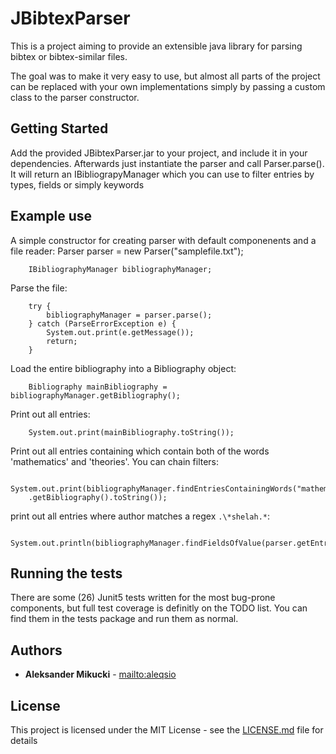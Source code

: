 # JBibtexParser


This is a project aiming to provide an extensible java library for parsing bibtex or bibtex-similar files.

The goal was to make it very easy to use, but almost all parts of the project can be replaced with your own implementations simply by passing a custom class to the parser constructor.

## Getting Started

Add the provided JBibtexParser.jar to your project, and include it in your dependencies.
Afterwards just instantiate the parser and call Parser.parse(). It will return an IBibliograpyManager which you can use to filter entries by types, fields or simply keywords

## Example use

A simple constructor for creating parser with default componenents and a file reader:
        Parser parser = new Parser("samplefile.txt");

        IBibliographyManager bibliographyManager;

Parse the file:

        try {
            bibliographyManager = parser.parse();
        } catch (ParseErrorException e) {
            System.out.print(e.getMessage());
            return;
        }

Load the entire bibliography into a Bibliography object:

        Bibliography mainBibliography = bibliographyManager.getBibliography();

Print out all entries:

        System.out.print(mainBibliography.toString());
Print out all entries containing which contain both of the words 'mathematics' and 'theories'. You can chain filters:

        System.out.print(bibliographyManager.findEntriesContainingWords("mathematics").findEntriesContainingWords("theories")
        .getBibliography().toString());
print out all entries where author matches a regex ```.\*shelah.*```:

          System.out.println(bibliographyManager.findFieldsOfValue(parser.getEntryTypesManager().getField("author"),".*shelah.*").getBibliography());

## Running the tests

There are some (26) Junit5 tests written for the most bug-prone components, but full test coverage is definitly on the TODO list.
You can find them in the tests package  and run them as normal.

## Authors

* **Aleksander Mikucki** - [mailto:aleqsio](mailto://mikucki@gmail.com)

## License

This project is licensed under the MIT License - see the [LICENSE.md](LICENSE.md) file for details
